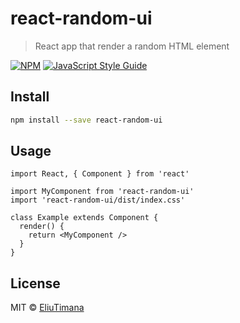 # react-random-ui

> React app that render a random HTML element

[![NPM](https://img.shields.io/npm/v/react-random-ui.svg)](https://www.npmjs.com/package/react-random-ui) [![JavaScript Style Guide](https://img.shields.io/badge/code_style-standard-brightgreen.svg)](https://standardjs.com)

## Install

```bash
npm install --save react-random-ui
```

## Usage

```tsx
import React, { Component } from 'react'

import MyComponent from 'react-random-ui'
import 'react-random-ui/dist/index.css'

class Example extends Component {
  render() {
    return <MyComponent />
  }
}
```

## License

MIT © [EliuTimana](https://github.com/EliuTimana)
